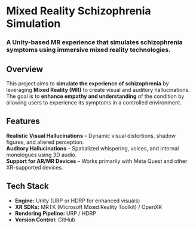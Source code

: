 # Mixed Reality Schizophrenia Simulation

### A Unity-based MR experience that simulates schizophrenia symptoms using immersive mixed reality technologies.

## Overview
This project aims to **simulate the experience of schizophrenia** by leveraging **Mixed Reality (MR)** to create visual and auditory hallucinations. The goal is to **enhance empathy and understanding** of the condition by allowing users to experience its symptoms in a controlled environment.

## Features
**Realistic Visual Hallucinations** – Dynamic visual distortions, shadow figures, and altered perception.  
**Auditory Hallucinations** – Spatialized whispering, voices, and internal monologues using 3D audio.  
**Support for AR/MR Devices** – Works primarily with Meta Quest and other XR-supported devices.  

## Tech Stack
- **Engine:** Unity (URP or HDRP for enhanced visuals)
- **XR SDKs:** MRTK (Microsoft Mixed Reality Toolkit) / OpenXR
- **Rendering Pipeline:** URP / HDRP
- **Version Control:** GitHub
